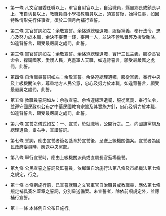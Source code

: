 * 第一條 凡文官自委任職以上，軍官自尉官以上，自治職員，縣自鄉長或鎮長以上，市自坊長以上，教職員自小學校教職員以上，須宣誓後，始得任事，如因特殊情形先行任事者，須於二個月內補行宣誓。

* 第二條 文官誓詞如左：余敬宣誓。余恪遵總理遺囑，服從黨義，奉行法令，忠心及努力於本職，余決不妄費一錢，妄用一人，並決不營私舞弊及授受賄賂，如違背誓言，願受最嚴厲之處罰，此誓。

* 第三條 軍官誓詞如左：余敬宣誓。余恪遵總理遺囑，實行三民主義，服從長官命令，捍衛國家，愛護人民，克盡軍人天職，如違背誓言，願受最嚴厲之處罰，此誓。

* 第四條 自治職員誓詞如左：余敬宣誓。余恪遵總理遺囑，服從黨義，奉行中央及上級機關法令，尊重地方人民公意，忠心及努力於本職，如違背誓言，願受最嚴厲之處罰，此誓。

* 第五條 教職員誓詞如左：余敬宣誓。余恪遵總理遺囑，服從黨義，奉行法令，並遵守國民政府公布之中華民國教育宗旨及其實施方針，忠心及努力於本職，如違背誓言，願受最嚴厲之處罰，此誓。

* 第六條 宣誓之儀式如左：一、宣誓，於就職地，公開行之。二、向國旗黨旗及 總理遺像，舉右手，宣讀誓詞。

* 第七條 誓詞，應由宣誓者簽名蓋章於宣誓後，呈送上級機關備案。宣誓者為國民政府委員時，應送中央黨部。

* 第八條 舉行宣誓時，應由上級機關派員或直屬長官蒞場監誓。

* 第九條 公民宣誓之誓詞及監誓員，依鄉鎮自治施行法第八條及市組織法第七條之規定，行之。

* 第十條 本條例施行前，已宣誓就職之文官軍官自治職員或教職員，應依第七條規定補具簽名蓋章之誓詞，分別呈送備案。未宣誓者，除依前項規定外，並應補行宣誓。

* 第十一條 本條例自公布日施行。


